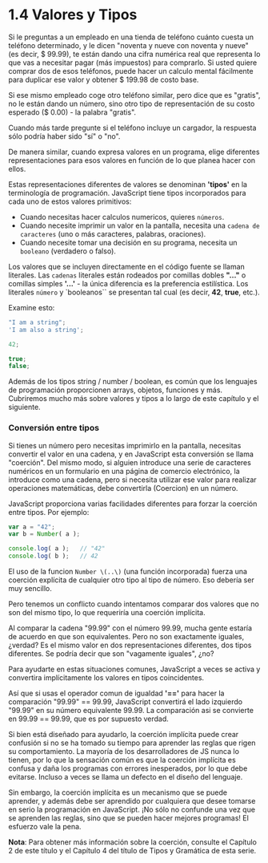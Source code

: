 # 1.4 Valores y Tipos

Si le preguntas a un empleado en una tienda de teléfono cuánto cuesta un teléfono determinado, y le dicen "noventa y nueve con noventa y nueve" \(es decir, $ 99.99\), te están dando una cifra numérica real que representa lo que vas a necesitar pagar \(más impuestos\) para comprarlo. Si usted quiere comprar dos de esos teléfonos, puede hacer un calculo mental fácilmente para duplicar ese valor y obtener $ 199.98 de costo base.

Si ese mismo empleado coge otro teléfono similar, pero dice que es "gratis", no le están dando un número, sino otro tipo de representación de su costo esperado \($ 0.00\) - la palabra "gratis".

Cuando más tarde pregunte si el teléfono incluye un cargador, la respuesta sólo podría haber sido "sí" o "no".

De manera similar, cuando expresa valores en un programa, elige diferentes representaciones para esos valores en función de lo que planea hacer con ellos.

Estas representaciones diferentes de valores se denominan **'tipos'** en la terminología de programación. JavaScript tiene tipos incorporados para cada uno de estos valores primitivos:

* Cuando necesitas hacer calculos numericos, quieres `números`.
* Cuando necesite imprimir un valor en la pantalla, necesita una `cadena de caracteres` \(uno o más caracteres, palabras, oraciones\).
* Cuando necesite tomar una decisión en su programa, necesita un `booleano` \(verdadero o falso\).

Los valores que se incluyen directamente en el código fuente se llaman literales. Las `cadenas` literales están rodeados por comillas dobles **"..."** o comillas simples **'...'** - la única diferencia es la preferencia estilística. Los literales `número` y `booleanos`` se presentan tal cual \(es decir, **42**, **true**, etc.\).

Examine esto:

```js
"I am a string";
'I am also a string';

42;

true;
false;
```

Además de los tipos string / number / boolean, es común que los lenguajes de programación proporcionen arrays, objetos, funciones y más. Cubriremos mucho más sobre valores y tipos a lo largo de este capítulo y el siguiente.

### Conversión entre tipos

Si tienes un número pero necesitas imprimirlo en la pantalla, necesitas convertir el valor en una cadena, y en JavaScript esta conversión se llama "coerción". Del mismo modo, si alguien introduce una serie de caracteres numéricos en un formulario en una página de comercio electrónico, la introduce como una cadena, pero si necesita utilizar ese valor para realizar operaciones matemáticas, debe convertirla (Coercion) en un número.

JavaScript proporciona varias facilidades diferentes para forzar la coerción entre tipos. Por ejemplo:

```js
var a = "42";
var b = Number( a );

console.log( a );	// "42"
console.log( b );	// 42
```

El uso de la funcion `Number \(..\)` \(una función incorporada\) fuerza una coerción explícita de cualquier otro tipo al tipo de número. Eso debería ser muy sencillo.

Pero tenemos un conflicto cuando intentamos comparar dos valores que no son del mismo tipo, lo que requeriría una coerción implícita.

Al comparar la cadena "99.99" con el número 99.99, mucha gente estaría de acuerdo en que son equivalentes. Pero no son exactamente iguales, ¿verdad? Es el mismo valor en dos representaciones diferentes, dos tipos diferentes. Se podría decir que son "vagamente iguales", ¿no?

Para ayudarte en estas situaciones comunes, JavaScript a veces se activa y convertira implícitamente los valores en tipos coincidentes.

Así que si usas el operador comun de igualdad **'=='** para hacer la comparación "99.99" == 99.99, JavaScript convertirá el lado izquierdo "99.99" en su número equivalente 99.99. La comparación asi se convierte en 99.99 == 99.99, que es por supuesto verdad.

Si bien está diseñado para ayudarlo, la coerción implícita puede crear confusión si no se ha tomado su tiempo para aprender las reglas que rigen su comportamiento. La mayoría de los desarrolladores de JS nunca lo tienen, por lo que la sensación común es que la coerción implícita es confusa y daña los programas con errores inesperados, por lo que debe evitarse. Incluso a veces se llama un defecto en el diseño del lenguaje.

Sin embargo, la coerción implícita es un mecanismo que se puede aprender, y además debe ser aprendido por cualquiera que desee tomarse en serio la programación en JavaScript. ¡No sólo no confunde una vez que se aprenden las reglas, sino que se pueden hacer mejores programas! El esfuerzo vale la pena.

**Nota**: Para obtener más información sobre la coerción, consulte el Capítulo 2 de este título y el Capítulo 4 del título de Tipos y Gramática de esta serie.

